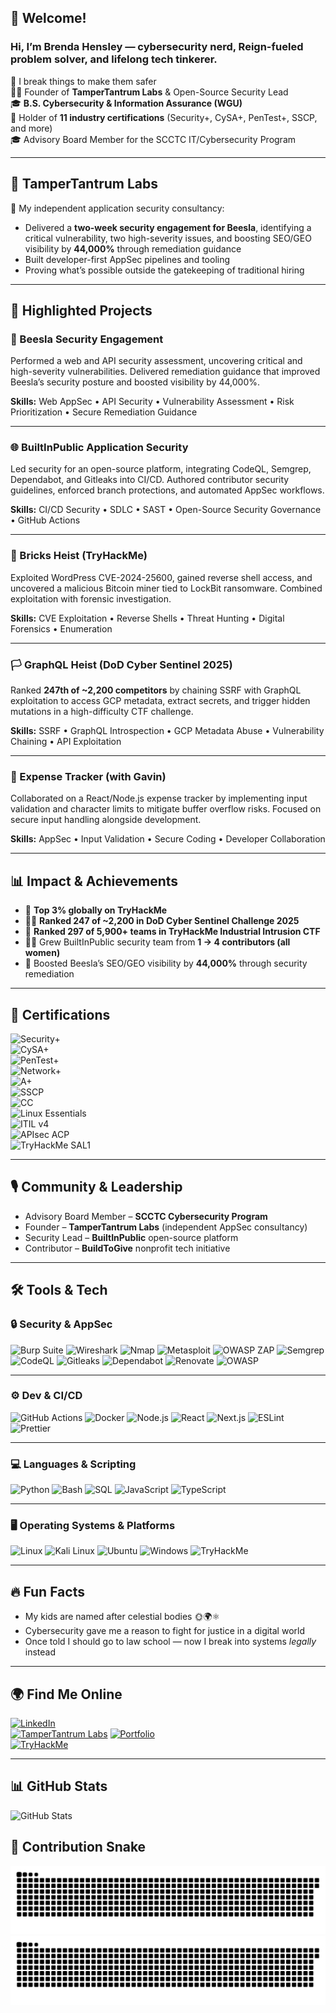 ## 👋 Welcome!

### Hi, I’m **Brenda Hensley** — cybersecurity nerd, Reign-fueled problem solver, and lifelong tech tinkerer.

🔐 I break things to make them safer  
🧑‍💻 Founder of **TamperTantrum Labs** & Open-Source Security Lead  
🎓 **B.S. Cybersecurity & Information Assurance (WGU)**  
🏅 Holder of **11 industry certifications** (Security+, CySA+, PenTest+, SSCP, and more)  
🎓 Advisory Board Member for the SCCTC IT/Cybersecurity Program  

---

## 🚀 TamperTantrum Labs

🎯 My independent application security consultancy:  

* Delivered a **two-week security engagement for Beesla**, identifying a critical vulnerability, two high-severity issues, and boosting SEO/GEO visibility by **44,000%** through remediation guidance  
* Built developer-first AppSec pipelines and tooling  
* Proving what’s possible outside the gatekeeping of traditional hiring  

---

## 💼 Highlighted Projects

### 🐝 Beesla Security Engagement  
Performed a web and API security assessment, uncovering critical and high-severity vulnerabilities. Delivered remediation guidance that improved Beesla’s security posture and boosted visibility by 44,000%.  

**Skills:** Web AppSec • API Security • Vulnerability Assessment • Risk Prioritization • Secure Remediation Guidance  

---

### 🌐 BuiltInPublic Application Security  
Led security for an open-source platform, integrating CodeQL, Semgrep, Dependabot, and Gitleaks into CI/CD. Authored contributor security guidelines, enforced branch protections, and automated AppSec workflows.  

**Skills:** CI/CD Security • SDLC • SAST • Open-Source Security Governance • GitHub Actions  

---

### 🧱 Bricks Heist (TryHackMe)  
Exploited WordPress CVE-2024-25600, gained reverse shell access, and uncovered a malicious Bitcoin miner tied to LockBit ransomware. Combined exploitation with forensic investigation.  

**Skills:** CVE Exploitation • Reverse Shells • Threat Hunting • Digital Forensics • Enumeration  

---

### 🏳️ GraphQL Heist (DoD Cyber Sentinel 2025)  
Ranked **247th of ~2,200 competitors** by chaining SSRF with GraphQL exploitation to access GCP metadata, extract secrets, and trigger hidden mutations in a high-difficulty CTF challenge.  

**Skills:** SSRF • GraphQL Introspection • GCP Metadata Abuse • Vulnerability Chaining • API Exploitation  

---

### 💸 Expense Tracker (with Gavin)  
Collaborated on a React/Node.js expense tracker by implementing input validation and character limits to mitigate buffer overflow risks. Focused on secure input handling alongside development.  

**Skills:** AppSec • Input Validation • Secure Coding • Developer Collaboration  

---

## 📊 Impact & Achievements

- 🏅 **Top 3% globally on TryHackMe**  
- 🧑‍🚀 **Ranked 247 of ~2,200 in DoD Cyber Sentinel Challenge 2025**  
- 🎯 **Ranked 297 of 5,900+ teams in TryHackMe Industrial Intrusion CTF**  
- 👩‍💻 Grew BuiltInPublic security team from **1 → 4 contributors (all women)**  
- 🐝 Boosted Beesla’s SEO/GEO visibility by **44,000%** through security remediation  

---

## 📜 Certifications

![Security+](https://img.shields.io/badge/-CompTIA%20Security+-E62A36?logo=comptia&logoColor=white)  
![CySA+](https://img.shields.io/badge/-CompTIA%20CySA+-E62A36?logo=comptia&logoColor=white)  
![PenTest+](https://img.shields.io/badge/-CompTIA%20PenTest+-E62A36?logo=comptia&logoColor=white)  
![Network+](https://img.shields.io/badge/-CompTIA%20Network+-E62A36?logo=comptia&logoColor=white)  
![A+](https://img.shields.io/badge/-CompTIA%20A+-E62A36?logo=comptia&logoColor=white)  
![SSCP](https://img.shields.io/badge/-ISC2%20SSCP-006400?logo=isc2&logoColor=white)  
![CC](https://img.shields.io/badge/-ISC2%20CC-006400?logo=isc2&logoColor=white)  
![Linux Essentials](https://img.shields.io/badge/-Linux%20Essentials-FCC624?logo=linux&logoColor=black)  
![ITIL v4](https://img.shields.io/badge/-ITIL%20v4-7B2CBF?logo=itil&logoColor=white)  
![APIsec ACP](https://img.shields.io/badge/-APIsec%20ACP-000000?logo=apigee&logoColor=white)  
![TryHackMe SAL1](https://img.shields.io/badge/-TryHackMe%20SAL1-212C42?logo=tryhackme&logoColor=red)  


---

## 🎙️ Community & Leadership

- Advisory Board Member – **SCCTC Cybersecurity Program**  
- Founder – **TamperTantrum Labs** (independent AppSec consultancy)  
- Security Lead – **BuiltInPublic** open-source platform  
- Contributor – **BuildToGive** nonprofit tech initiative  

---

## 🛠️ Tools & Tech

### 🔒 Security & AppSec
![Burp Suite](https://img.shields.io/badge/-Burp%20Suite-FF6F00?logo=burpsuite&logoColor=white)
![Wireshark](https://img.shields.io/badge/-Wireshark-1679A7?logo=wireshark&logoColor=white)
![Nmap](https://img.shields.io/badge/-Nmap-0077B5?logo=nmap&logoColor=white)
![Metasploit](https://img.shields.io/badge/-Metasploit-5E7D4D?logo=metasploit&logoColor=white)
![OWASP ZAP](https://img.shields.io/badge/-OWASP%20ZAP-8D1F28?logo=owasp&logoColor=white)
![Semgrep](https://img.shields.io/badge/-Semgrep-00BFFF?logo=semgrep&logoColor=white)
![CodeQL](https://img.shields.io/badge/-CodeQL-5C2D91?logo=github&logoColor=white)
![Gitleaks](https://img.shields.io/badge/-Gitleaks-FF5555?logo=git&logoColor=white)
![Dependabot](https://img.shields.io/badge/-Dependabot-025E8C?logo=dependabot&logoColor=white)
![Renovate](https://img.shields.io/badge/-Renovate-1A1F71?logo=renovatebot&logoColor=white)
![OWASP](https://img.shields.io/badge/-OWASP-000000?logo=owasp&logoColor=white)

---

### ⚙️ Dev & CI/CD
![GitHub Actions](https://img.shields.io/badge/-GitHub%20Actions-2088FF?logo=githubactions&logoColor=white)
![Docker](https://img.shields.io/badge/-Docker-2496ED?logo=docker&logoColor=white)
![Node.js](https://img.shields.io/badge/-Node.js-339933?logo=node.js&logoColor=white)
![React](https://img.shields.io/badge/-React-61DAFB?logo=react&logoColor=black)
![Next.js](https://img.shields.io/badge/-Next.js-000000?logo=next.js&logoColor=white)
![ESLint](https://img.shields.io/badge/-ESLint-4B32C3?logo=eslint&logoColor=white)
![Prettier](https://img.shields.io/badge/-Prettier-F7B93E?logo=prettier&logoColor=black)

---

### 💻 Languages & Scripting
![Python](https://img.shields.io/badge/-Python-3776AB?logo=python&logoColor=white)
![Bash](https://img.shields.io/badge/-Bash-4EAA25?logo=gnu-bash&logoColor=white)
![SQL](https://img.shields.io/badge/-SQL-00758F?logo=sqlite&logoColor=white)
![JavaScript](https://img.shields.io/badge/-JavaScript-F7DF1E?logo=javascript&logoColor=black)
![TypeScript](https://img.shields.io/badge/-TypeScript-3178C6?logo=typescript&logoColor=white)

---

### 🖥️ Operating Systems & Platforms
![Linux](https://img.shields.io/badge/-Linux-FCC624?logo=linux&logoColor=black)
![Kali Linux](https://img.shields.io/badge/-Kali%20Linux-557C94?logo=kali&logoColor=white)
![Ubuntu](https://img.shields.io/badge/-Ubuntu-E95420?logo=ubuntu&logoColor=white)
![Windows](https://img.shields.io/badge/-Windows-0078D6?logo=windows&logoColor=white)
![TryHackMe](https://img.shields.io/badge/-TryHackMe-212C42?logo=tryhackme&logoColor=red)

---

## 🔥 Fun Facts

* My kids are named after celestial bodies 🌞🌍⚛️  
* Cybersecurity gave me a reason to fight for justice in a digital world  
* Once told I should go to law school — now I break into systems *legally* instead  

---

## 🌍 Find Me Online

[![LinkedIn](https://img.shields.io/badge/-LinkedIn-0A66C2?logo=linkedin&logoColor=white)](https://www.linkedin.com/in/brenda-hensley-)  
[![TamperTantrum Labs](https://img.shields.io/badge/TamperTantrum%20Labs-Visit%20Site-ff4088?logo=data:image/png;base64,<BASE64-FAVICON>)](https://tampertantrumlabs.com)
[![Portfolio](https://img.shields.io/badge/-Portfolio-FF4088?logo=About.me&logoColor=white)](https://brendahensley.tech)  
[![TryHackMe](https://img.shields.io/badge/-TryHackMe-212C42?logo=tryhackme&logoColor=red)](https://tryhackme.com/p/b-hensley)  

---

## 📊 GitHub Stats

![GitHub Stats](https://github-readme-stats.vercel.app/api?username=b-hensley&show_icons=true&theme=radical)

## 🐍 Contribution Snake
![Snake (light)](https://raw.githubusercontent.com/B-Hensley/B-Hensley/output/github-snake.svg#gh-light-mode-only)
![Snake (dark)](https://raw.githubusercontent.com/B-Hensley/B-Hensley/output/github-snake-dark.svg#gh-dark-mode-only)




